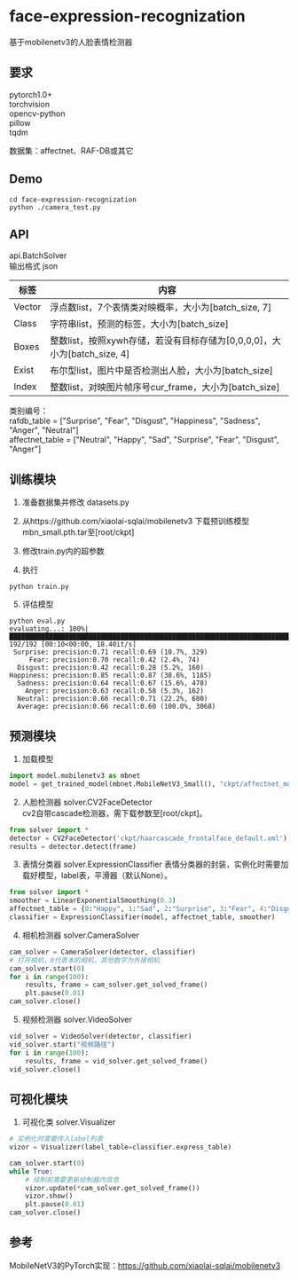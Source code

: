 # face-expression-recognization

基于mobilenetv3的人脸表情检测器

## 要求
pytorch1.0+  
torchvision  
opencv-python  
pillow  
tqdm  

数据集：affectnet、RAF-DB或其它

## Demo

```shell
cd face-expression-recognization
python ./camera_test.py
```

## API

api.BatchSolver  
输出格式 json  

| 标签      | 内容      |  
|----------|----------|
|Vector    |浮点数list，7个表情类对映概率，大小为[batch_size, 7]|
|Class     |字符串list，预测的标签，大小为[batch_size]|
|Boxes     |整数list，按照xywh存储，若没有目标存储为[0,0,0,0]，大小为[batch_size, 4]|
|Exist     |布尔型list，图片中是否检测出人脸，大小为[batch_size]|
|Index     |整数list，对映图片帧序号cur_frame，大小为[batch_size]|

类别编号：  
rafdb_table = ["Surprise", "Fear", "Disgust", "Happiness", "Sadness", "Anger", "Neutral"]  
affectnet_table = ["Neutral", "Happy", "Sad", "Surprise", "Fear", "Disgust", "Anger"]
       
## 训练模块

1. 准备数据集并修改 datasets.py

2. 从https://github.com/xiaolai-sqlai/mobilenetv3 下载预训练模型mbn_small.pth.tar至[root/ckpt]

3. 修改train.py内的超参数 

4. 执行

```shell
python train.py
```

5. 评估模型

```shell
python eval.py
evaluating...: 100%|██████████████████████████████████████████████████████████████████████████| 192/192 [00:10<00:00, 18.40it/s]
 Surprise: precision:0.71 recall:0.69 (10.7%, 329)
     Fear: precision:0.70 recall:0.42 (2.4%, 74)
  Disgust: precision:0.42 recall:0.28 (5.2%, 160)
Happiness: precision:0.85 recall:0.87 (38.6%, 1185)
  Sadness: precision:0.64 recall:0.67 (15.6%, 478)
    Anger: precision:0.63 recall:0.58 (5.3%, 162)
  Neutral: precision:0.66 recall:0.71 (22.2%, 680)
  Average: precision:0.66 recall:0.60 (100.0%, 3068)
```

## 预测模块

1. 加载模型  
```python
import model.mobilenetv3 as mbnet
model = get_trained_model(mbnet.MobileNetV3_Small(), "ckpt/affectnet_mobilenetv3_small_acc83.pth.tar")
```

2. 人脸检测器 solver.CV2FaceDetector  
cv2自带cascade检测器，需下载参数至[root/ckpt]。  
```python
from solver import *
detector = CV2FaceDetector('ckpt/haarcascade_frontalface_default.xml')
results = detector.detect(frame)
```

3. 表情分类器 solver.ExpressionClassifier
表情分类器的封装，实例化时需要加载好模型，label表，平滑器（默认None）。
```python
from solver import *
smoother = LinearExponentialSmoothing(0.3)
affectnet_table = {0:"Happy", 1:"Sad", 2:"Surprise", 3:"Fear", 4:"Disgust", 5:"Anger"}
classifier = ExpressionClassifier(model, affectnet_table, smoother)
```

4. 相机检测器 solver.CameraSolver  
```python
cam_solver = CameraSolver(detector, classifier)
# 打开相机，0代表本机相机，其他数字为外接相机
cam_solver.start(0)
for i in range(100):
    results, frame = cam_solver.get_solved_frame()
    plt.pause(0.01)
cam_solver.close()
```

5. 视频检测器 solver.VideoSolver  
```python
vid_solver = VideoSolver(detector, classifier)
vid_solver.start("视频路径")
for i in range(100):
    results, frame = vid_solver.get_solved_frame()
vid_solver.close()
```

## 可视化模块

1. 可视化类 solver.Visualizer
```python
# 实例化时需要传入label列表
vizor = Visualizer(label_table=classifier.express_table)

cam_solver.start(0)
while True:
    # 绘制前需要更新绘制器内信息
    vizor.update(*cam_solver.get_solved_frame())
    vizor.show()
    plt.pause(0.01)
cam_solver.close()
```

## 参考

 MobileNetV3的PyTorch实现：https://github.com/xiaolai-sqlai/mobilenetv3